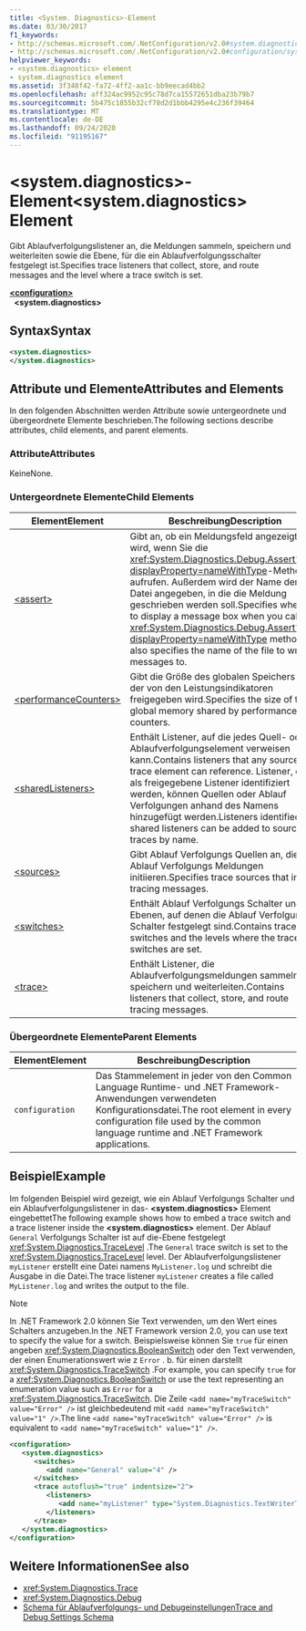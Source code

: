 ```yaml
---
title: <System. Diagnostics>-Element
ms.date: 03/30/2017
f1_keywords:
- http://schemas.microsoft.com/.NetConfiguration/v2.0#system.diagnostics
- http://schemas.microsoft.com/.NetConfiguration/v2.0#configuration/system.diagnostics
helpviewer_keywords:
- <system.diagnostics> element
- system.diagnostics element
ms.assetid: 3f348f42-fa72-4ff2-aa1c-bb9eecad4bb2
ms.openlocfilehash: aff324ac9952c95c78d7ca15572651dba23b79b7
ms.sourcegitcommit: 5b475c1855b32cf78d2d1bbb4295e4c236f39464
ms.translationtype: MT
ms.contentlocale: de-DE
ms.lasthandoff: 09/24/2020
ms.locfileid: "91195167"
---
```

# <a name="systemdiagnostics-element"></a><span data-ttu-id="7c96c-102">\<system.diagnostics>-Element</span><span class="sxs-lookup"><span data-stu-id="7c96c-102">\<system.diagnostics> Element</span></span>

<span data-ttu-id="7c96c-103">Gibt Ablaufverfolgungslistener an, die Meldungen sammeln, speichern und weiterleiten sowie die Ebene, für die ein Ablaufverfolgungsschalter festgelegt ist.</span><span class="sxs-lookup"><span data-stu-id="7c96c-103">Specifies trace listeners that collect, store, and route messages and the level where a trace switch is set.</span></span>  
  
[**\<configuration>**](../configuration-element.md)  
&nbsp;&nbsp;**\<system.diagnostics>**  
  
## <a name="syntax"></a><span data-ttu-id="7c96c-104">Syntax</span><span class="sxs-lookup"><span data-stu-id="7c96c-104">Syntax</span></span>  
  
```xml  
<system.diagnostics>
</system.diagnostics>  
```  
  
## <a name="attributes-and-elements"></a><span data-ttu-id="7c96c-105">Attribute und Elemente</span><span class="sxs-lookup"><span data-stu-id="7c96c-105">Attributes and Elements</span></span>  

 <span data-ttu-id="7c96c-106">In den folgenden Abschnitten werden Attribute sowie untergeordnete und übergeordnete Elemente beschrieben.</span><span class="sxs-lookup"><span data-stu-id="7c96c-106">The following sections describe attributes, child elements, and parent elements.</span></span>  
  
### <a name="attributes"></a><span data-ttu-id="7c96c-107">Attribute</span><span class="sxs-lookup"><span data-stu-id="7c96c-107">Attributes</span></span>  

 <span data-ttu-id="7c96c-108">Keine</span><span class="sxs-lookup"><span data-stu-id="7c96c-108">None.</span></span>  
  
### <a name="child-elements"></a><span data-ttu-id="7c96c-109">Untergeordnete Elemente</span><span class="sxs-lookup"><span data-stu-id="7c96c-109">Child Elements</span></span>  
  
|<span data-ttu-id="7c96c-110">Element</span><span class="sxs-lookup"><span data-stu-id="7c96c-110">Element</span></span>|<span data-ttu-id="7c96c-111">Beschreibung</span><span class="sxs-lookup"><span data-stu-id="7c96c-111">Description</span></span>|  
|-------------|-----------------|  
|[\<assert>](assert-element.md)|<span data-ttu-id="7c96c-112">Gibt an, ob ein Meldungsfeld angezeigt wird, wenn Sie die <xref:System.Diagnostics.Debug.Assert%2A?displayProperty=nameWithType>-Methode aufrufen. Außerdem wird der Name der Datei angegeben, in die die Meldung geschrieben werden soll.</span><span class="sxs-lookup"><span data-stu-id="7c96c-112">Specifies whether to display a message box when you call the <xref:System.Diagnostics.Debug.Assert%2A?displayProperty=nameWithType> method; also specifies the name of the file to write messages to.</span></span>|  
|[\<performanceCounters>](performancecounters-element.md)|<span data-ttu-id="7c96c-113">Gibt die Größe des globalen Speichers an, der von den Leistungsindikatoren freigegeben wird.</span><span class="sxs-lookup"><span data-stu-id="7c96c-113">Specifies the size of the global memory shared by performance counters.</span></span>|  
|[\<sharedListeners>](sharedlisteners-element.md)|<span data-ttu-id="7c96c-114">Enthält Listener, auf die jedes Quell- oder Ablaufverfolgungselement verweisen kann.</span><span class="sxs-lookup"><span data-stu-id="7c96c-114">Contains listeners that any source or trace element can reference.</span></span> <span data-ttu-id="7c96c-115">Listener, die als freigegebene Listener identifiziert werden, können Quellen oder Ablauf Verfolgungen anhand des Namens hinzugefügt werden.</span><span class="sxs-lookup"><span data-stu-id="7c96c-115">Listeners identified as shared listeners can be added to sources or traces by name.</span></span>|  
|[\<sources>](sources-element.md)|<span data-ttu-id="7c96c-116">Gibt Ablauf Verfolgungs Quellen an, die Ablauf Verfolgungs Meldungen initiieren.</span><span class="sxs-lookup"><span data-stu-id="7c96c-116">Specifies trace sources that initiate tracing messages.</span></span>|  
|[\<switches>](switches-element.md)|<span data-ttu-id="7c96c-117">Enthält Ablauf Verfolgungs Schalter und die Ebenen, auf denen die Ablauf Verfolgungs Schalter festgelegt sind.</span><span class="sxs-lookup"><span data-stu-id="7c96c-117">Contains trace switches and the levels where the trace switches are set.</span></span>|  
|[\<trace>](trace-element.md)|<span data-ttu-id="7c96c-118">Enthält Listener, die Ablaufverfolgungsmeldungen sammeln, speichern und weiterleiten.</span><span class="sxs-lookup"><span data-stu-id="7c96c-118">Contains listeners that collect, store, and route tracing messages.</span></span>|  
  
### <a name="parent-elements"></a><span data-ttu-id="7c96c-119">Übergeordnete Elemente</span><span class="sxs-lookup"><span data-stu-id="7c96c-119">Parent Elements</span></span>  
  
|<span data-ttu-id="7c96c-120">Element</span><span class="sxs-lookup"><span data-stu-id="7c96c-120">Element</span></span>|<span data-ttu-id="7c96c-121">Beschreibung</span><span class="sxs-lookup"><span data-stu-id="7c96c-121">Description</span></span>|  
|-------------|-----------------|  
|`configuration`|<span data-ttu-id="7c96c-122">Das Stammelement in jeder von den Common Language Runtime- und .NET Framework-Anwendungen verwendeten Konfigurationsdatei.</span><span class="sxs-lookup"><span data-stu-id="7c96c-122">The root element in every configuration file used by the common language runtime and .NET Framework applications.</span></span>|  
  
## <a name="example"></a><span data-ttu-id="7c96c-123">Beispiel</span><span class="sxs-lookup"><span data-stu-id="7c96c-123">Example</span></span>  

 <span data-ttu-id="7c96c-124">Im folgenden Beispiel wird gezeigt, wie ein Ablauf Verfolgungs Schalter und ein Ablaufverfolgungslistener in das- **\<system.diagnostics>** Element eingebettet</span><span class="sxs-lookup"><span data-stu-id="7c96c-124">The following example shows how to embed a trace switch and a trace listener inside the **\<system.diagnostics>** element.</span></span> <span data-ttu-id="7c96c-125">Der Ablauf `General` Verfolgungs Schalter ist auf die-Ebene festgelegt <xref:System.Diagnostics.TraceLevel> .</span><span class="sxs-lookup"><span data-stu-id="7c96c-125">The `General` trace switch is set to the <xref:System.Diagnostics.TraceLevel> level.</span></span> <span data-ttu-id="7c96c-126">Der Ablaufverfolgungslistener `myListener` erstellt eine Datei namens `MyListener.log` und schreibt die Ausgabe in die Datei.</span><span class="sxs-lookup"><span data-stu-id="7c96c-126">The trace listener `myListener` creates a file called `MyListener.log` and writes the output to the file.</span></span>  
  
> [!NOTE]
> <span data-ttu-id="7c96c-127">In .NET Framework 2.0 können Sie Text verwenden, um den Wert eines Schalters anzugeben.</span><span class="sxs-lookup"><span data-stu-id="7c96c-127">In the .NET Framework version 2.0, you can use text to specify the value for a switch.</span></span> <span data-ttu-id="7c96c-128">Beispielsweise können Sie `true` für einen angeben <xref:System.Diagnostics.BooleanSwitch> oder den Text verwenden, der einen Enumerationswert wie z `Error` . b. für einen darstellt <xref:System.Diagnostics.TraceSwitch> .</span><span class="sxs-lookup"><span data-stu-id="7c96c-128">For example, you can specify `true` for a <xref:System.Diagnostics.BooleanSwitch> or use the text representing an enumeration value such as `Error` for a <xref:System.Diagnostics.TraceSwitch>.</span></span> <span data-ttu-id="7c96c-129">Die Zeile `<add name="myTraceSwitch" value="Error" />` ist gleichbedeutend mit `<add name="myTraceSwitch" value="1" />`.</span><span class="sxs-lookup"><span data-stu-id="7c96c-129">The line `<add name="myTraceSwitch" value="Error" />` is equivalent to `<add name="myTraceSwitch" value="1" />`.</span></span>  
  
```xml  
<configuration>  
   <system.diagnostics>  
      <switches>  
         <add name="General" value="4" />  
      </switches>  
      <trace autoflush="true" indentsize="2">  
         <listeners>  
            <add name="myListener" type="System.Diagnostics.TextWriterTraceListener, System, Version=1.0.3300.0, Culture=neutral, PublicKeyToken=b77a5c561934e089" initializeData="MyListener.log" traceOutputOptions="ProcessId, LogicalOperationStack, Timestamp, ThreadId, Callstack, DateTime" />  
         </listeners>  
      </trace>  
   </system.diagnostics>  
</configuration>  
```  
  
## <a name="see-also"></a><span data-ttu-id="7c96c-130">Weitere Informationen</span><span class="sxs-lookup"><span data-stu-id="7c96c-130">See also</span></span>

- <xref:System.Diagnostics.Trace>
- <xref:System.Diagnostics.Debug>
- [<span data-ttu-id="7c96c-131">Schema für Ablaufverfolgungs- und Debugeinstellungen</span><span class="sxs-lookup"><span data-stu-id="7c96c-131">Trace and Debug Settings Schema</span></span>](index.md)
